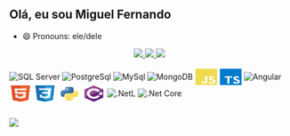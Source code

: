 ## Olá, eu sou Miguel Fernando

- 😄 Pronouns: ele/dele


<div align="center">
  <a href="https://github.com/miguel-navas">
  <img height="175em" src="https://github-readme-stats-git-masterrstaa-rickstaa.vercel.app/api?username=miguel-navas&show_icons=true&theme=dark&count_private=true&include_all_commits=true"/>
  
  <img height="175em" src="http://github-readme-streak-stats.herokuapp.com?user=miguel-navas&theme=dark&locale=pt_BR&date_format=j%20M%5B%20Y%5D&mode=weekly&sideNums=DD2727"/>
 
  <img src="https://github-readme-stats-git-masterrstaa-rickstaa.vercel.app/api/top-langs/?username=miguel-navas&theme=dark"/>
    
  </a>
</div>





<div style="display: inline_block"><br>
  
  <img align="center" alt="SQL Server" height="30" width="40" src="https://cdn.jsdelivr.net/gh/devicons/devicon/icons/microsoftsqlserver/microsoftsqlserver-plain.svg">
  <img align="center" alt="PostgreSql" height="30" width="40" src="https://cdn.jsdelivr.net/gh/devicons/devicon/icons/postgresql/postgresql-original.svg">       
  <img align="center" alt="MySql" height="30" width="40" src="https://cdn.jsdelivr.net/gh/devicons/devicon/icons/mysql/mysql-original-wordmark.svg">
          
  <img align="center" alt="MongoDB" height="30" width="40" src="https://cdn.jsdelivr.net/gh/devicons/devicon/icons/mongodb/mongodb-original-wordmark.svg">
  
  <img align="center" alt="Js" height="30" width="40" src="https://raw.githubusercontent.com/devicons/devicon/master/icons/javascript/javascript-plain.svg">
  <img align="center" alt="Ts" height="30" width="40" src="https://raw.githubusercontent.com/devicons/devicon/master/icons/typescript/typescript-plain.svg">
  <img align="center" alt="Angular" height="30" width="40" src="https://cdn.jsdelivr.net/gh/devicons/devicon/icons/angularjs/angularjs-original.svg">
  
  <img align="center" alt="HTML" height="30" width="40" src="https://raw.githubusercontent.com/devicons/devicon/master/icons/html5/html5-original.svg">
  <img align="center" alt="CSS" height="30" width="40" src="https://raw.githubusercontent.com/devicons/devicon/master/icons/css3/css3-original.svg">
  <img align="center" alt="Python" height="30" width="40" src="https://raw.githubusercontent.com/devicons/devicon/master/icons/python/python-original.svg">
  <img align="center" alt="Csharp" height="30" width="40" src="https://raw.githubusercontent.com/devicons/devicon/master/icons/csharp/csharp-original.svg">
  <img align="center" alt=".NetL" height="30" width="40" src="https://cdn.jsdelivr.net/gh/devicons/devicon/icons/dot-net/dot-net-original.svg" />
  <img align="center" alt=".Net Core" height="30" width="40" src="https://cdn.jsdelivr.net/gh/devicons/devicon/icons/dotnetcore/dotnetcore-original.svg" />
          
</div>

##

<div> 
  <a href="https://www.linkedin.com/in/miguel-fernando-navas-25303628" target="_blank"><img src="https://img.shields.io/badge/-LinkedIn-%230077B5?style=for-the-badge&logo=linkedin&logoColor=white"></a> 
</div>


<!--
**miguel-navas/miguel-navas** is a ✨ _special_ ✨ repository because its `README.md` (this file) appears on your GitHub profile.

Here are some ideas to get you started:

- 🔭 I’m currently working on ...
- 🌱 I’m currently learning ...
- 👯 I’m looking to collaborate on ...
- 🤔 I’m looking for help with ...
- 💬 Ask me about ...
- 📫 How to reach me: ...

- ⚡ Fun fact: ...
-->
